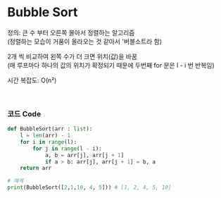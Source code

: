 # Bubble Sort

정의: 큰 수 부터 오른쪽 몰아서 정렬하는 알고리즘 <br>
(정렬하는 모습이 거품이 올라오는 것 같아서 '버블소트라 함)

2개 씩 비교하여 왼쪽 수가 더 크면 위치(값)을 바꿈 <br>
(매 루프마다 하나의 값의 위치가 확정되기 때문에 두번째 for 문은 l - i 번 반복임)

시간 복잡도: O(n²)

<br>

###  코드 Code

```python
def BubbleSort(arr : list):
    l = len(arr) - 1
    for i in range(l):
        for j in range(l - i):
            a, b = arr[j], arr[j + 1]
            if a > b: arr[j], arr[j + 1] = b, a
    return arr

# 예제
print(BubbleSort([2,1,10, 4, 5])) # [1, 2, 4, 5, 10]
```

